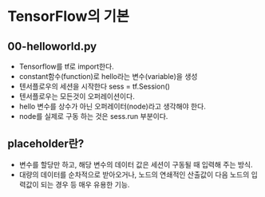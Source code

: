 # TensorFlow의 기본

## 00-helloworld.py
- Tensorflow를 tf로 import한다.
- constant함수(function)로 hello라는 변수(variable)을 생성
- 텐서플로우의 세션을 시작한다 sess = tf.Session()
- 텐서플로우는 모든것이 오퍼레이션이다.
- hello 변수를 상수가 아닌 오퍼레이터(node)라고 생각해야 한다.
- node를 실제로 구동 하는 것은 sess.run 부분이다.

## placeholder란?
- 변수를 할당만 하고, 해당 변수의 데이터 값은 세션이 구동될 때 입력해 주는 방식.
- 대량의 데이터를 순차적으로 받아오거나, 노드의 연쇄적인 산출값이 다음 노드의 입력값이 되는 경우 등 매우 유용한 기능.
